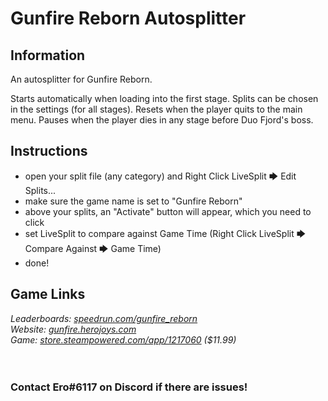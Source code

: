 # Gunfire Reborn Autosplitter
## Information
An autosplitter for Gunfire Reborn.

Starts automatically when loading into the first stage. Splits can be chosen in the settings (for all stages). Resets when the player quits to the main menu. Pauses when the player dies in any stage before Duo Fjord's boss.

## Instructions
* open your split file (any category) and Right Click LiveSplit 🡆 Edit Splits...
* make sure the game name is set to "Gunfire Reborn"
* above your splits, an "Activate" button will appear, which you need to click
* set LiveSplit to compare against Game Time (Right Click LiveSplit 🡆 Compare Against 🡆 Game Time)
* done!
## Game Links
*Leaderboards: [speedrun.com/gunfire_reborn](https://speedrun.com/gunfire_reborn)*  
*Website: [gunfire.herojoys.com](https://gunfire.herojoys.com/en)*  
*Game: [store.steampowered.com/app/1217060](https://store.steampowered.com/app/1217060) ($11.99)*
​  
​  
​
### Contact Ero#6117 on Discord if there are issues!
